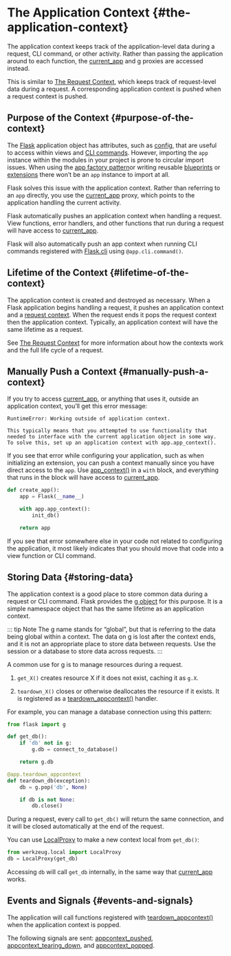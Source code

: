 # The Application Context {#the-application-context}

The application context keeps track of the application-level data during a request, CLI command, or other activity. Rather than passing the application around to each function, the [current_app](https://flask.palletsprojects.com/en/2.3.x/api/#flask.current_app) and g proxies are accessed instead.

This is similar to [The Request Context](https://flask.palletsprojects.com/en/2.3.x/reqcontext/), which keeps track of request-level data during a request. A corresponding application context is pushed when a request context is pushed.

## Purpose of the Context {#purpose-of-the-context}

The [Flask](https://flask.palletsprojects.com/en/2.3.x/api/#flask.Flask) application object has attributes, such as [config](https://flask.palletsprojects.com/en/2.3.x/api/#flask.Flask.config), that are useful to access within views and [CLI commands](https://flask.palletsprojects.com/en/2.3.x/cli/). However, importing the `app` instance within the modules in your project is prone to circular import issues. When using the [app factory pattern](https://flask.palletsprojects.com/en/2.3.x/patterns/appfactories/)or writing reusable [blueprints](https://flask.palletsprojects.com/en/2.3.x/blueprints/) or [extensions](https://flask.palletsprojects.com/en/2.3.x/extensions/) there won’t be an `app` instance to import at all.

Flask solves this issue with the application context. Rather than referring to an `app` directly, you use the [current_app](https://flask.palletsprojects.com/en/2.3.x/api/#flask.current_app) proxy, which points to the application handling the current activity.

Flask automatically pushes an application context when handling a request. View functions, error handlers, and other functions that run during a request will have access to [current_app](https://flask.palletsprojects.com/en/2.3.x/api/#flask.current_app).

Flask will also automatically push an app context when running CLI commands registered with [Flask.cli](https://flask.palletsprojects.com/en/2.3.x/api/#flask.Flask.cli) using `@app.cli.command()`.

## Lifetime of the Context {#lifetime-of-the-context}

The application context is created and destroyed as necessary. When a Flask application begins handling a request, it pushes an application context and a [request context](https://flask.palletsprojects.com/en/2.3.x/reqcontext/). When the request ends it pops the request context then the application context. Typically, an application context will have the same lifetime as a request.

See [The Request Context](https://flask.palletsprojects.com/en/2.3.x/reqcontext/) for more information about how the contexts work and the full life cycle of a request.

## Manually Push a Context {#manually-push-a-context}

If you try to access [current_app](https://flask.palletsprojects.com/en/2.3.x/api/#flask.current_app), or anything that uses it, outside an application context, you’ll get this error message:

```
RuntimeError: Working outside of application context.

This typically means that you attempted to use functionality that
needed to interface with the current application object in some way.
To solve this, set up an application context with app.app_context().
```

If you see that error while configuring your application, such as when initializing an extension, you can push a context manually since you have direct access to the `app`. Use [app_context()](https://flask.palletsprojects.com/en/2.3.x/api/#flask.Flask.app_context) in a `with` block, and everything that runs in the block will have access to [current_app](https://flask.palletsprojects.com/en/2.3.x/api/#flask.current_app).

```python
def create_app():
    app = Flask(__name__)

    with app.app_context():
        init_db()

    return app
```

If you see that error somewhere else in your code not related to configuring the application, it most likely indicates that you should move that code into a view function or CLI command.

## Storing Data {#storing-data}

The application context is a good place to store common data during a request or CLI command. Flask provides the [g object](https://flask.palletsprojects.com/en/2.3.x/api/#flask.g) for this purpose. It is a simple namespace object that has the same lifetime as an application context.

::: tip Note
The g name stands for “global”, but that is referring to the data being global within a context. The data on g is lost after the context ends, and it is not an appropriate place to store data between requests. Use the session or a database to store data across requests.
:::

A common use for g is to manage resources during a request.

1. `get_X()` creates resource X if it does not exist, caching it as `g.X`.

2. `teardown_X()` closes or otherwise deallocates the resource if it exists. It is registered as a [teardown_appcontext()](https://flask.palletsprojects.com/en/2.3.x/api/#flask.Flask.teardown_appcontext) handler.

For example, you can manage a database connection using this pattern:

```python
from flask import g

def get_db():
    if 'db' not in g:
        g.db = connect_to_database()

    return g.db

@app.teardown_appcontext
def teardown_db(exception):
    db = g.pop('db', None)

    if db is not None:
        db.close()
```

During a request, every call to `get_db()` will return the same connection, and it will be closed automatically at the end of the request.

You can use [LocalProxy](https://werkzeug.palletsprojects.com/en/2.3.x/local/#werkzeug.local.LocalProxy) to make a new context local from `get_db()`:

```python
from werkzeug.local import LocalProxy
db = LocalProxy(get_db)
```

Accessing `db` will call `get_db` internally, in the same way that [current_app](https://flask.palletsprojects.com/en/2.3.x/api/#flask.current_app) works.

## Events and Signals {#events-and-signals}

The application will call functions registered with [teardown_appcontext()](https://flask.palletsprojects.com/en/2.3.x/api/#flask.Flask.teardown_appcontext) when the application context is popped.

The following signals are sent: [appcontext_pushed](https://flask.palletsprojects.com/en/2.3.x/api/#flask.appcontext_pushed), [appcontext_tearing_down](https://flask.palletsprojects.com/en/2.3.x/api/#flask.appcontext_tearing_down), and [appcontext_popped](https://flask.palletsprojects.com/en/2.3.x/api/#flask.appcontext_popped).